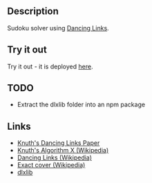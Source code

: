 ## Description

Sudoku solver using [Dancing Links](https://en.wikipedia.org/wiki/Dancing_Links).

## Try it out

Try it out - it is deployed [here](https://taylorjg.github.io/sudoku-dlx-js/).

## TODO

* Extract the dlxlib folder into an npm package

## Links

* [Knuth's Dancing Links Paper](http://arxiv.org/pdf/cs/0011047v1.pdf "Dancing Links Paper")
* [Knuth's Algorithm X (Wikipedia)](http://en.wikipedia.org/wiki/Algorithm_X "Knuth's Algorithm X (Wikipedia)")
* [Dancing Links (Wikipedia)](http://en.wikipedia.org/wiki/Dancing_Links "Dancing Links (Wikipedia)")
* [Exact cover (Wikipedia)](http://en.wikipedia.org/wiki/Exact_cover "Exact cover (Wikipedia)")
* [dlxlib](https://github.com/taylorjg/dlxlibjs)
